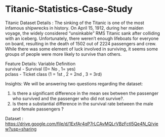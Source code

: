 # Titanic-Statistics-Case-Study

Titanic Dataset Details : The sinking of the Titanic is one of the most infamous shipwrecks in history. On April 15, 1912, during her maiden voyage, the widely considered “unsinkable” RMS Titanic sank after colliding with an iceberg. Unfortunately, there weren’t enough lifeboats for everyone on board, resulting in the death of 1502 out of 2224 passengers and crew. While there was some element of luck involved in surviving, it seems some groups of people were more likely to survive than others.

Feature Details:
Variable           Definition <br>
survival   -       Survival  (0= No , 1= yes) <br>
pclass     -       Ticket class (1 = 1st , 2 = 2nd , 3 = 3rd) <br> 


Insights:
We will be answering two questions regarding the dataset:
1. Is there a significant difference in the mean sex between the passenger who survived and the passenger who did not survive?.
2. Is there a substantial difference in the survival rate between the male and female passengers ?

Dataset : https://drive.google.com/file/d/1ExfAr4qP7rLCAvMQLrVBzFctl5Qe4N_Q/view?usp=sharing
